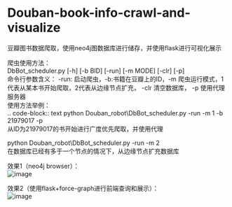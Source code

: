 # Douban-book-info-crawl-and-visualize
豆瓣图书数据爬取，使用neo4j图数据库进行储存，并使用flask进行可视化展示  

爬虫使用方法：  
DbBot_scheduler.py [-h] [-b BID] [-run] [-m MODE] [-clr] [-p]  
命令行参数含义： -run: 启动爬虫，-b:书籍在豆瓣上的ID，-m 爬虫运行模式，1代表从某本书开始爬取，2代表从边缘节点扩充， -clr 清空数据库， -p 使用代理服务器  
使用方法举例：   
.. code-block:: text
    python Douban_robot\DbBot_scheduler.py -run -m 1 -b 21979017 -p  
从ID为21979017的书开始进行广度优先爬取，并使用代理  

python Douban_robot\DbBot_scheduler.py -run -m 2   
在数据库已经有多于一个节点的情况下，从边缘节点扩充数据库  

效果1（neo4j browser）：  
![image](https://github.com/lusixing/Douban-book-info-crawl-and-visualize/blob/master/images/graph1.png)

效果2（使用flask+force-graph进行前端查询和展示）：   
![image](https://github.com/lusixing/Douban-book-info-crawl-and-visualize/blob/master/images/graph2.jpg)

